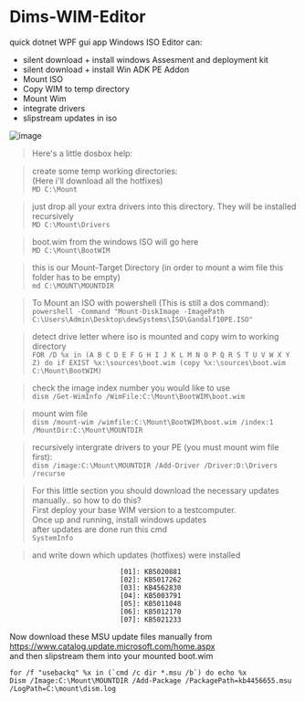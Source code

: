 # Dims-WIM-Editor

quick dotnet WPF gui app
Windows ISO Editor can: 
  - silent download + install windows Assesment and deployment kit
  - silent download + install Win ADK PE Addon
  - Mount ISO
  - Copy WIM to temp directory
  - Mount Wim
  - integrate drivers
  - slipstream updates in iso
  
  ![image](https://user-images.githubusercontent.com/77209365/208239091-c3214384-60a2-4618-b205-19fa504aa0a8.png)
  
  
  
> Here's a little dosbox help: <br />

> create some temp working directories:<br />
> (Here i'll download all the hotfixes)<br />
```MD C:\Mount```

> just drop all your extra drivers into this directory. They will be installed recursively<br />
```MD C:\Mount\Drivers```

> boot.wim from the windows ISO will go here<br />
```MD C:\Mount\BootWIM```

> this is our Mount-Target Directory (in order to mount a wim file this folder has to be empty)<br />
```md C:\MOUNT\MOUNTDIR```

> To Mount an ISO with powershell (This is still a dos command):<br />
```powershell -Command "Mount-DiskImage -ImagePath C:\Users\Admin\Desktop\dewSystems\ISO\Gandalf10PE.ISO"```

> detect drive letter where iso is mounted and copy wim to working directory<br />
```FOR /D %x in (A B C D E F G H I J K L M N O P Q R S T U V W X Y Z) do if EXIST %x:\sources\boot.wim (copy %x:\sources\boot.wim C:\Mount\BootWIM)```

> check the image index number you would like to use<br />
```dism /Get-WimInfo /WimFile:C:\Mount\BootWIM\boot.wim```

> mount wim file<br />
```dism /mount-wim /wimfile:C:\Mount\BootWIM\boot.wim /index:1 /MountDir:C:\Mount\MOUNTDIR```

> recursively intergrate drivers to your PE (you must mount wim file first): <br />
```dism /image:C:\Mount\MOUNTDIR /Add-Driver /Driver:D:\Drivers /recurse```

> For this little section you should download the necessary updates manually.. so how to do this?<br />
> First deploy your base WIM version to a testcomputer.<br />
> Once up and running, install windows updates<br />
> after updates are done run this cmd <br />
```SystemInfo ```

> and write down which updates (hotfixes) were installed<br />
```Hotfix(s):                 17 Hotfix(s) Installed.
                           [01]: KB5020881
                           [02]: KB5017262
                           [03]: KB4562830
                           [04]: KB5003791
                           [05]: KB5011048
                           [06]: KB5012170
                           [07]: KB5021233
```

Now download these MSU update files manually from https://www.catalog.update.microsoft.com/home.aspx <br />and then slipstream them into your mounted boot.wim

```
for /f "usebackq" %x in (`cmd /c dir *.msu /b`) do echo %x
Dism /Image:C:\Mount\MOUNTDIR /Add-Package /PackagePath=kb4456655.msu /LogPath=C:\mount\dism.log
```


